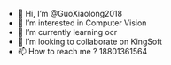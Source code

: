 - 👋 Hi, I’m @GuoXiaolong2018
- 👀 I’m interested in Computer Vision
- 🌱 I’m currently learning ocr
- 💞️ I’m looking to collaborate on KingSoft
- 📫 How to reach me ? 18801361564

<!---
GuoXiaolong2018/GuoXiaolong2018 is a ✨ special ✨ repository because its `README.md` (this file) appears on your GitHub profile.
You can click the Preview link to take a look at your changes.
--->
